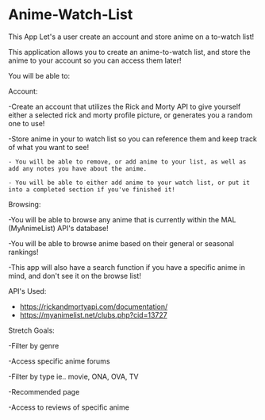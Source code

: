 # Anime-Watch-List
This App Let's a user create an account and store anime on a to-watch list!


This application allows you to create an anime-to-watch list, and store the anime to your account so you can access them later!

You will be able to: 

Account:


  -Create an account that utilizes the Rick and Morty API to give yourself either a selected rick and morty profile picture, or generates you a random one    to use!
  
  -Store anime in your to watch list so you can reference them and keep track of what you want to see!
  
    - You will be able to remove, or add anime to your list, as well as add any notes you have about the anime. 
    
    - You will be able to either add anime to your watch list, or put it into a completed section if you've finished it!
    
    
Browsing:


  -You will be able to browse any anime that is currently within the MAL (MyAnimeList) API's database!
  
  -You will be able to browse anime based on their general or seasonal rankings!
  
  -This app will also have a search function if you have a specific anime in mind, and don't see it on the browse list!
  
  
API's Used:


  - https://rickandmortyapi.com/documentation/
  - https://myanimelist.net/clubs.php?cid=13727
 
  
Stretch Goals:


  -Filter by genre
  
  -Access specific anime forums
  
  -Filter by type ie.. movie, ONA, OVA, TV
  
  -Recommended page
  
  -Access to reviews of specific anime

